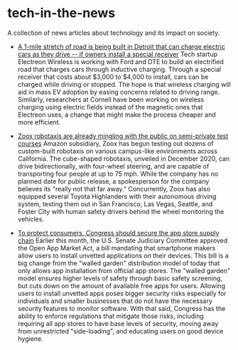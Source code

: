 # tech-in-the-news
A collection of news articles about technology and its impact on society.


* [A 1-mile stretch of road is being built in Detroit that can charge electric cars as they drive -- if owners install a special receiver](https://www.businessinsider.com/public-road-detroit-to-charge-electric-cars-as-they-drive-2022-2?utm_source=reddit.com)
	Tech startup Electreon Wireless is working with Ford and DTE to build an electrified road that charges cars through inductive charging.
	Through a special receiver that costs about $3,000 to $4,000 to install, cars can be charged while driving or stopped.
	The hope is that wireless charging will aid in mass EV adoption by easing concerns related to driving range. 
	Similarly, researchers at Cornell have been working on wireless charging using electric fields instead of the magnetic ones that Electreon uses, a change that might make the process cheaper and more efficient.
	
	
* [Zoox robotaxis are already mingling with the public on semi-private test courses](https://techcrunch.com/2022/02/10/zoox-robotaxis-are-already-mingling-with-the-public-on-semi-private-test-courses/)
	Amazon subsidiary, Zoox has begun testing out dozens of custom-built robotaxis on various campus-like environments across California. 
	The cube-shaped robotaxis, unveiled in December 2020, can drive bidirectionally, with four-wheel steering, and are capable of transporting four people at up to 75 mph. 
	While the company has no planned date for public release, a spokesperson for the company believes its "really not that far away." 
	Concurrently, Zoox has also equipped several Toyota Highlanders with their autonomous driving system, testing them out in San Francisco, Las Vegas, Seattle, and Foster City with human safety drivers behind the wheel monitoring the vehicles.


* [To protect consumers, Congress should secure the app store supply chain](https://techcrunch.com/2022/02/15/to-protect-consumers-congress-should-secure-the-app-store-supply-chain/)
	Earlier this month, the U.S. Senate Judiciary Committee approved the Open App Market Act, a bill mandating that smartphone makers allow users to install unvetted applications on their devices.
	This bill is a big change from the "walled garden" distribution model of today that only allows app installation from official app stores.
	The "walled garden" model ensures higher levels of safety through basic safety screening, but cuts down on the amount of available free apps for users.
	Allowing users to install unvetted apps poses bigger security risks especially for individuals and smaller businesses that do not have the necessary security features to monitor software.
	With that said, Congress has the ability to enforce regulations that mitigate those risks, including requiring all app stores to have base levels of security, moving away from unrestricted "side-loading", and educating users on good device hygiene.
